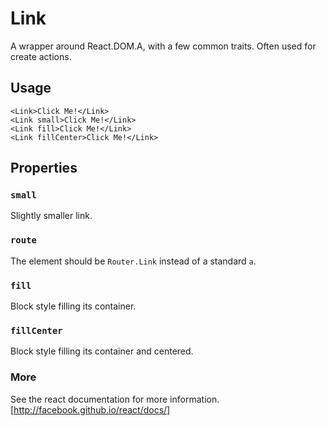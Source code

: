 # Link

A wrapper around React.DOM.A, with a few common traits.
Often used for create actions.

## Usage

```
<Link>Click Me!</Link>
<Link small>Click Me!</Link>
<Link fill>Click Me!</Link>
<Link fillCenter>Click Me!</Link>

```

## Properties

### `small`

Slightly smaller link.

### `route`

The element should be `Router.Link` instead of a standard `a`.

### `fill`

Block style filling its container.

### `fillCenter`

Block style filling its container and centered.

### More

See the react documentation for more information. [http://facebook.github.io/react/docs/]

